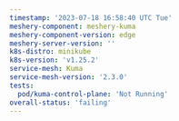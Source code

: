 ```yaml
---
timestamp: '2023-07-18 16:58:40 UTC Tue'
meshery-component: meshery-kuma
meshery-component-version: edge
meshery-server-version: ''
k8s-distro: minikube
k8s-version: 'v1.25.2'
service-mesh: Kuma
service-mesh-version: '2.3.0'
tests:
  pod/kuma-control-plane: 'Not Running'
overall-status: 'failing'
---
```

